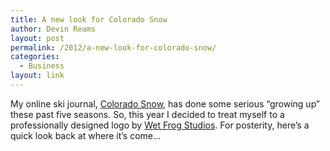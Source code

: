```yaml
---
title: A new look for Colorado Snow
author: Devin Reams
layout: post
permalink: /2012/a-new-look-for-colorado-snow/
categories:
  - Business
layout: link
---
```

My online ski journal, [Colorado Snow][1], has done some serious &#8220;growing up&#8221; these past five seasons. So, this year I decided to treat myself to a professionally designed logo by [Wet Frog Studios][2]. For posterity, here&#8217;s a quick look back at where it&#8217;s come&#8230;

 [1]: http://cosnow.com
 [2]: http://www.wetfrogstudios.com
